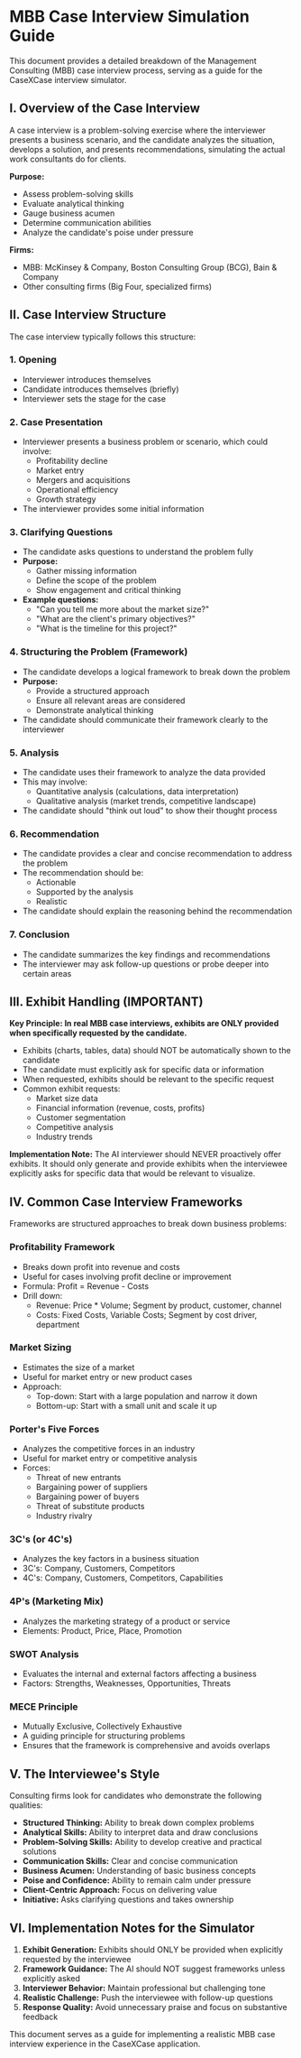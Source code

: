 # MBB Case Interview Simulation Guide

This document provides a detailed breakdown of the Management Consulting (MBB) case interview process, serving as a guide for the CaseXCase interview simulator.

## I. Overview of the Case Interview

A case interview is a problem-solving exercise where the interviewer presents a business scenario, and the candidate analyzes the situation, develops a solution, and presents recommendations, simulating the actual work consultants do for clients.

**Purpose:**
- Assess problem-solving skills
- Evaluate analytical thinking
- Gauge business acumen
- Determine communication abilities
- Analyze the candidate's poise under pressure

**Firms:**
- MBB: McKinsey & Company, Boston Consulting Group (BCG), Bain & Company
- Other consulting firms (Big Four, specialized firms)

## II. Case Interview Structure

The case interview typically follows this structure:

### 1. Opening
- Interviewer introduces themselves
- Candidate introduces themselves (briefly)
- Interviewer sets the stage for the case

### 2. Case Presentation
- Interviewer presents a business problem or scenario, which could involve:
  - Profitability decline
  - Market entry
  - Mergers and acquisitions
  - Operational efficiency
  - Growth strategy
- The interviewer provides some initial information

### 3. Clarifying Questions
- The candidate asks questions to understand the problem fully
- **Purpose:**
  - Gather missing information
  - Define the scope of the problem
  - Show engagement and critical thinking
- **Example questions:**
  - "Can you tell me more about the market size?"
  - "What are the client's primary objectives?"
  - "What is the timeline for this project?"

### 4. Structuring the Problem (Framework)
- The candidate develops a logical framework to break down the problem
- **Purpose:**
  - Provide a structured approach
  - Ensure all relevant areas are considered
  - Demonstrate analytical thinking
- The candidate should communicate their framework clearly to the interviewer

### 5. Analysis
- The candidate uses their framework to analyze the data provided
- This may involve:
  - Quantitative analysis (calculations, data interpretation)
  - Qualitative analysis (market trends, competitive landscape)
- The candidate should "think out loud" to show their thought process

### 6. Recommendation
- The candidate provides a clear and concise recommendation to address the problem
- The recommendation should be:
  - Actionable
  - Supported by the analysis
  - Realistic
- The candidate should explain the reasoning behind the recommendation

### 7. Conclusion
- The candidate summarizes the key findings and recommendations
- The interviewer may ask follow-up questions or probe deeper into certain areas

## III. Exhibit Handling (IMPORTANT)

**Key Principle: In real MBB case interviews, exhibits are ONLY provided when specifically requested by the candidate.**

- Exhibits (charts, tables, data) should NOT be automatically shown to the candidate
- The candidate must explicitly ask for specific data or information
- When requested, exhibits should be relevant to the specific request
- Common exhibit requests:
  - Market size data
  - Financial information (revenue, costs, profits)
  - Customer segmentation
  - Competitive analysis
  - Industry trends

**Implementation Note:** The AI interviewer should NEVER proactively offer exhibits. It should only generate and provide exhibits when the interviewee explicitly asks for specific data that would be relevant to visualize.

## IV. Common Case Interview Frameworks

Frameworks are structured approaches to break down business problems:

### Profitability Framework
- Breaks down profit into revenue and costs
- Useful for cases involving profit decline or improvement
- Formula: Profit = Revenue - Costs
- Drill down:
  - Revenue: Price * Volume; Segment by product, customer, channel
  - Costs: Fixed Costs, Variable Costs; Segment by cost driver, department

### Market Sizing
- Estimates the size of a market
- Useful for market entry or new product cases
- Approach:
  - Top-down: Start with a large population and narrow it down
  - Bottom-up: Start with a small unit and scale it up

### Porter's Five Forces
- Analyzes the competitive forces in an industry
- Useful for market entry or competitive analysis
- Forces:
  - Threat of new entrants
  - Bargaining power of suppliers
  - Bargaining power of buyers
  - Threat of substitute products
  - Industry rivalry

### 3C's (or 4C's)
- Analyzes the key factors in a business situation
- 3C's: Company, Customers, Competitors
- 4C's: Company, Customers, Competitors, Capabilities

### 4P's (Marketing Mix)
- Analyzes the marketing strategy of a product or service
- Elements: Product, Price, Place, Promotion

### SWOT Analysis
- Evaluates the internal and external factors affecting a business
- Factors: Strengths, Weaknesses, Opportunities, Threats

### MECE Principle
- Mutually Exclusive, Collectively Exhaustive
- A guiding principle for structuring problems
- Ensures that the framework is comprehensive and avoids overlaps

## V. The Interviewee's Style

Consulting firms look for candidates who demonstrate the following qualities:

- **Structured Thinking:** Ability to break down complex problems
- **Analytical Skills:** Ability to interpret data and draw conclusions
- **Problem-Solving Skills:** Ability to develop creative and practical solutions
- **Communication Skills:** Clear and concise communication
- **Business Acumen:** Understanding of basic business concepts
- **Poise and Confidence:** Ability to remain calm under pressure
- **Client-Centric Approach:** Focus on delivering value
- **Initiative:** Asks clarifying questions and takes ownership

## VI. Implementation Notes for the Simulator

1. **Exhibit Generation:** Exhibits should ONLY be provided when explicitly requested by the interviewee
2. **Framework Guidance:** The AI should NOT suggest frameworks unless explicitly asked
3. **Interviewer Behavior:** Maintain professional but challenging tone
4. **Realistic Challenge:** Push the interviewee with follow-up questions
5. **Response Quality:** Avoid unnecessary praise and focus on substantive feedback

This document serves as a guide for implementing a realistic MBB case interview experience in the CaseXCase application. 